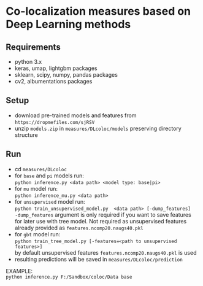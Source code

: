 # Co-localization measures based on Deep Learning methods

## Requirements

* python 3.x
* keras, umap, lightgbm packages
* sklearn, scipy, numpy, pandas packages
* cv2, albumentations packages

## Setup

* download pre-trained models and features from `https://dropmefiles.com/sjRSV`  
* unzip `models.zip` in `measures/DLcoloc/models` preserving directory structure  

## Run

* cd `measures/DLcoloc`
* for `base` and `pi`  models run:  
    `python inference.py <data path> <model type: base|pi>`  
* for `mu` model run:  
    `python inference_mu.py <data path>`
* for `unsupervised` model run:  
    `python train_unsupervised_model.py  <data path> [-dump_features]`  
   `-dump_features` argument is only required if you want to save features for later use with tree model. Not required as unsupervised features already provided as `features.ncomp20.naugs40.pkl`
* for `gbt` model run:  
    `python train_tree_model.py [-features=<path to unsupervised features>]`  
    by default unsupervised features `features.ncomp20.naugs40.pkl` is used
* resulting predictions will be saved in `measures/DLcoloc/prediction`  
  
EXAMPLE:  
  `python inference.py F:/Sandbox/coloc/Data base`
